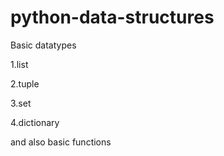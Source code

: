 # python-data-structures

Basic datatypes

1.list

2.tuple

3.set

4.dictionary

and also 
basic functions

